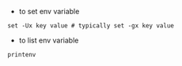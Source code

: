 - to set env variable
```shell
set -Ux key value # typically set -gx key value
```
- to list env variable
```shell
printenv
```
